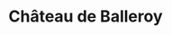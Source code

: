 ---
guid: "1d28040e3855"
title: "Château de Balleroy"
latlng: "49.179980, -0.840584"
youtubeId: "XQIaseRcbp8" 
---